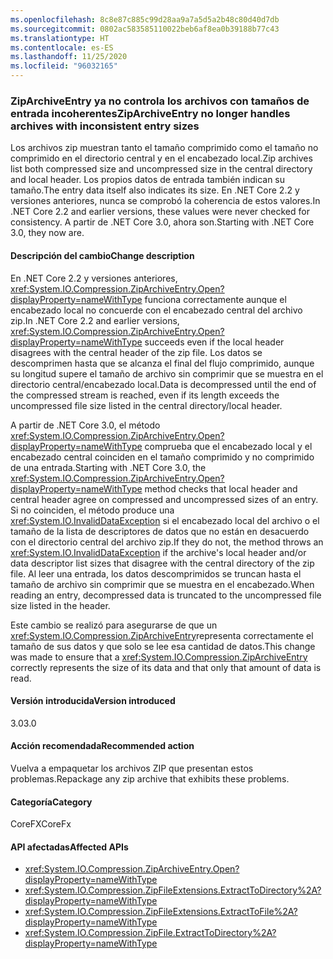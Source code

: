 ```yaml
---
ms.openlocfilehash: 8c8e87c885c99d28aa9a7a5d5a2b48c80d40d7db
ms.sourcegitcommit: 0802ac583585110022beb6af8ea0b39188b77c43
ms.translationtype: HT
ms.contentlocale: es-ES
ms.lasthandoff: 11/25/2020
ms.locfileid: "96032165"
---
```

### <a name="ziparchiveentry-no-longer-handles-archives-with-inconsistent-entry-sizes"></a><span data-ttu-id="eb010-101">ZipArchiveEntry ya no controla los archivos con tamaños de entrada incoherentes</span><span class="sxs-lookup"><span data-stu-id="eb010-101">ZipArchiveEntry no longer handles archives with inconsistent entry sizes</span></span>

<span data-ttu-id="eb010-102">Los archivos zip muestran tanto el tamaño comprimido como el tamaño no comprimido en el directorio central y en el encabezado local.</span><span class="sxs-lookup"><span data-stu-id="eb010-102">Zip archives list both compressed size and uncompressed size in the central directory and local header.</span></span>  <span data-ttu-id="eb010-103">Los propios datos de entrada también indican su tamaño.</span><span class="sxs-lookup"><span data-stu-id="eb010-103">The entry data itself also indicates its size.</span></span>  <span data-ttu-id="eb010-104">En .NET Core 2.2 y versiones anteriores, nunca se comprobó la coherencia de estos valores.</span><span class="sxs-lookup"><span data-stu-id="eb010-104">In .NET Core 2.2 and earlier versions, these values were never checked for consistency.</span></span> <span data-ttu-id="eb010-105">A partir de .NET Core 3.0, ahora son.</span><span class="sxs-lookup"><span data-stu-id="eb010-105">Starting with .NET Core 3.0, they now are.</span></span>

#### <a name="change-description"></a><span data-ttu-id="eb010-106">Descripción del cambio</span><span class="sxs-lookup"><span data-stu-id="eb010-106">Change description</span></span>

<span data-ttu-id="eb010-107">En .NET Core 2.2 y versiones anteriores, <xref:System.IO.Compression.ZipArchiveEntry.Open?displayProperty=nameWithType> funciona correctamente aunque el encabezado local no concuerde con el encabezado central del archivo zip.</span><span class="sxs-lookup"><span data-stu-id="eb010-107">In .NET Core 2.2 and earlier versions, <xref:System.IO.Compression.ZipArchiveEntry.Open?displayProperty=nameWithType> succeeds even if the local header disagrees with the central header of the zip file.</span></span> <span data-ttu-id="eb010-108">Los datos se descomprimen hasta que se alcanza el final del flujo comprimido, aunque su longitud supere el tamaño de archivo sin comprimir que se muestra en el directorio central/encabezado local.</span><span class="sxs-lookup"><span data-stu-id="eb010-108">Data is decompressed until the end of the compressed stream is reached, even if its length exceeds the uncompressed file size listed in the central directory/local header.</span></span>

<span data-ttu-id="eb010-109">A partir de .NET Core 3.0, el método <xref:System.IO.Compression.ZipArchiveEntry.Open?displayProperty=nameWithType> comprueba que el encabezado local y el encabezado central coinciden en el tamaño comprimido y no comprimido de una entrada.</span><span class="sxs-lookup"><span data-stu-id="eb010-109">Starting with .NET Core 3.0, the <xref:System.IO.Compression.ZipArchiveEntry.Open?displayProperty=nameWithType> method checks that local header and central header agree on compressed and uncompressed sizes of an entry.</span></span>  <span data-ttu-id="eb010-110">Si no coinciden, el método produce una <xref:System.IO.InvalidDataException> si el encabezado local del archivo o el tamaño de la lista de descriptores de datos que no están en desacuerdo con el directorio central del archivo zip.</span><span class="sxs-lookup"><span data-stu-id="eb010-110">If they do not, the method throws an <xref:System.IO.InvalidDataException> if the archive's local header and/or data descriptor list sizes that disagree with the central directory of the zip file.</span></span> <span data-ttu-id="eb010-111">Al leer una entrada, los datos descomprimidos se truncan hasta el tamaño de archivo sin comprimir que se muestra en el encabezado.</span><span class="sxs-lookup"><span data-stu-id="eb010-111">When reading an entry, decompressed data is truncated to the uncompressed file size listed in the header.</span></span>

<span data-ttu-id="eb010-112">Este cambio se realizó para asegurarse de que un <xref:System.IO.Compression.ZipArchiveEntry>representa correctamente el tamaño de sus datos y que solo se lee esa cantidad de datos.</span><span class="sxs-lookup"><span data-stu-id="eb010-112">This change was made to ensure that a <xref:System.IO.Compression.ZipArchiveEntry> correctly represents the size of its data and that only that amount of data is read.</span></span>

#### <a name="version-introduced"></a><span data-ttu-id="eb010-113">Versión introducida</span><span class="sxs-lookup"><span data-stu-id="eb010-113">Version introduced</span></span>

<span data-ttu-id="eb010-114">3.0</span><span class="sxs-lookup"><span data-stu-id="eb010-114">3.0</span></span>

#### <a name="recommended-action"></a><span data-ttu-id="eb010-115">Acción recomendada</span><span class="sxs-lookup"><span data-stu-id="eb010-115">Recommended action</span></span>

<span data-ttu-id="eb010-116">Vuelva a empaquetar los archivos ZIP que presentan estos problemas.</span><span class="sxs-lookup"><span data-stu-id="eb010-116">Repackage any zip archive that exhibits these problems.</span></span>

#### <a name="category"></a><span data-ttu-id="eb010-117">Categoría</span><span class="sxs-lookup"><span data-stu-id="eb010-117">Category</span></span>

<span data-ttu-id="eb010-118">CoreFX</span><span class="sxs-lookup"><span data-stu-id="eb010-118">CoreFx</span></span>

#### <a name="affected-apis"></a><span data-ttu-id="eb010-119">API afectadas</span><span class="sxs-lookup"><span data-stu-id="eb010-119">Affected APIs</span></span>

- <xref:System.IO.Compression.ZipArchiveEntry.Open?displayProperty=nameWithType>
- <xref:System.IO.Compression.ZipFileExtensions.ExtractToDirectory%2A?displayProperty=nameWithType>
- <xref:System.IO.Compression.ZipFileExtensions.ExtractToFile%2A?displayProperty=nameWithType>
- <xref:System.IO.Compression.ZipFile.ExtractToDirectory%2A?displayProperty=nameWithType>

<!--

#### Affected APIs

`M:System.IO.Compression.ZipArchiveEntry.Open`
`Overload:System.IO.Compression.ZipFileExtensions.ExtractToDirectory%2A`
`Overload:System.IO.Compression.ZipFileExtensions.ExtractToFile%2A`
`Overload:System.IO.Compression.ZipFile.ExtractToDirectory%2A`

-->
